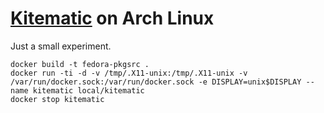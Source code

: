 # [Kitematic](https://aur.archlinux.org/packages/kitematic/) on Arch Linux

Just a small experiment.

    docker build -t fedora-pkgsrc .
    docker run -ti -d -v /tmp/.X11-unix:/tmp/.X11-unix -v /var/run/docker.sock:/var/run/docker.sock -e DISPLAY=unix$DISPLAY --name kitematic local/kitematic
    docker stop kitematic